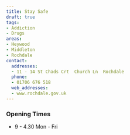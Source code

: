 ```yaml
---
title: Stay Safe
draft: true
tags:
- Addiction
- Drugs
areas:
- Heywood
- Middleton
- Rochdale
contact:
  addresses:
  - 11 - 14 St Chads Crt  Church Ln  Rochdale
  phone:
  - 01706 676 518
  web_addresses:
  - www.rochdale.gov.uk
---
```


### Opening Times
* 9 - 4.30 Mon - Fri

